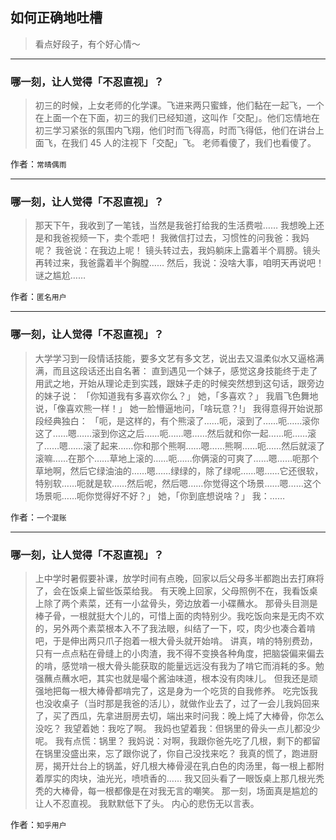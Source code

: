 ## 如何正确地吐槽

> 看点好段子，有个好心情～


 
---

### 哪一刻，让人觉得「不忍直视」？

> 初三的时候，上女老师的化学课。飞进来两只蜜蜂，他们黏在一起飞，一个在上面一个在下面，初三的我们已经知道，这叫作「交配」。他们忘情地在初三学习紧张的氛围内飞翔，他们时而飞得高，时而飞得低，他们在讲台上面飞，在我们 45 人的注视下「交配」飞。 老师看傻了，我们也看傻了。


作者：`常晴偶雨`

---

### 哪一刻，让人觉得「不忍直视」？

> 那天下午，我收到了一笔钱，当然是我爸打给我的生活费啦……
> 我想晚上还是和我爸视频一下，卖个乖吧！
> 我微信打过去，习惯性的问我爸：我妈呢？
> 我爸说：在我边上呢！
> 镜头转过去，我妈躺床上露着半个肩膀。镜头再转过来，我爸露着半个胸膛……
> 然后，我说：没啥大事，咱明天再说吧！
> 谜之尴尬……


作者：`匿名用户`

---

### 哪一刻，让人觉得「不忍直视」？

> 大学学习到一段情话技能，要多文艺有多文艺，说出去又温柔似水又逼格满满，而且这段话还出自名著：
> 直到遇见一个妹子，感觉这身技能终于走了用武之地，开始从理论走到实践，跟妹子走的时候突然想到这句话，跟旁边的妹子说：
> 「你知道我有多喜欢你么？」
> 她，「多喜欢？」
> 我眉飞色舞地说，「像喜欢熊一样！」
> 她一脸懵逼地问，「啥玩意？!」
> 我得意得开始说那段经典独白：
> 「呃，是这样的，有个熊滚了……呃，滚到了……呃……滚你这了……嗯……滚到你这之后……呃……嗯……然后就和你一起……呃……滚了……嗯……滚了起来……你和那个熊啊……嗯……熊啊……呃……然后就滚了滚嘛……在那个……草地上滚的……呃……你俩滚的可爽了……嗯……呃那个草地啊，然后它绿油油的……嗯……绿绿的，除了绿呢……嗯……它还很软，特别软……呃就是软……然后呢，然后嗯……你觉得这个场景……嗯……这个场景呃……呃你觉得好不好？」
> 她，「你到底想说啥？」
> 我：……


作者：`一个混账`

---

### 哪一刻，让人觉得「不忍直视」？

> 上中学时暑假要补课，放学时间有点晚，回家以后父母多半都跑出去打麻将了，会在饭桌上留些饭菜给我。
> 有天晚上回家，父母照例不在，我看饭桌上除了两个素菜，还有一小盆骨头，旁边放着一小碟蘸水。
> 那骨头目测是棒子骨，一根就挺大个儿的，可惜上面的肉特别少。我吃饭向来是无肉不欢的，另外两个素菜根本入不了我法眼，纠结了一下，哎，肉少也凑合着啃吧，于是伸出两只爪子抱着一根大骨头就开始啃。
> 讲真，啃的特别费劲，只有一点点粘在骨缝上的小肉渣，我不得不变换各种角度，把脑袋偏来偏去的啃，感觉啃一根大骨头能获取的能量远远没有我为了啃它而消耗的多。勉强蘸点蘸水吧，其实也就是嘬个酱油味道，根本没有肉味儿。
> 但我还是顽强地把每一根大棒骨都啃完了，这是身为一个吃货的自我修养。
> 吃完饭我也没收桌子（当时那是我爸的活儿），就做作业去了，过了一会儿我妈回来了，买了西瓜，先拿进厨房去切，端出来时问我：晚上炖了大棒骨，你怎么没吃？
> 我望着她：我吃了啊。
> 我妈也望着我：但锅里的骨头一点儿都没少呢。
> 我有点慌：锅里？
> 我妈说：对啊，我跟你爸先吃了几根，剩下的都留在锅里没盛出来，忘了跟你说了，你自己没找来吃？
> 我真的慌了，跑进厨房，揭开灶台上的锅盖，好几根大棒骨浸在乳白色的肉汤里，每一根上都附着厚实的肉块，油光光，喷喷香的……
> 我又回头看了一眼饭桌上那几根光秃秃的大棒骨，每一根都像是在对我无言的嘲笑。
> 那一刻，场面真是尴尬的让人不忍直视。
> 我默默低下了头。
> 内心的悲伤无以言表。


作者：`知乎用户`